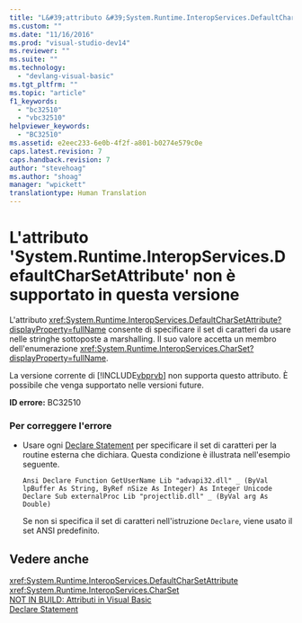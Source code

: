 ```yaml
---
title: "L&#39;attributo &#39;System.Runtime.InteropServices.DefaultCharSetAttribute&#39; non &#232; supportato in questa versione | Microsoft Docs"
ms.custom: ""
ms.date: "11/16/2016"
ms.prod: "visual-studio-dev14"
ms.reviewer: ""
ms.suite: ""
ms.technology: 
  - "devlang-visual-basic"
ms.tgt_pltfrm: ""
ms.topic: "article"
f1_keywords: 
  - "bc32510"
  - "vbc32510"
helpviewer_keywords: 
  - "BC32510"
ms.assetid: e2eec233-6e0b-4f2f-a801-b0274e579c0e
caps.latest.revision: 7
caps.handback.revision: 7
author: "stevehoag"
ms.author: "shoag"
manager: "wpickett"
translationtype: Human Translation
---
```

# L&#39;attributo &#39;System.Runtime.InteropServices.DefaultCharSetAttribute&#39; non &#232; supportato in questa versione
L'attributo <xref:System.Runtime.InteropServices.DefaultCharSetAttribute?displayProperty=fullName> consente di specificare il set di caratteri da usare nelle stringhe sottoposte a marshalling. Il suo valore accetta un membro dell'enumerazione <xref:System.Runtime.InteropServices.CharSet?displayProperty=fullName>.  
  
 La versione corrente di [!INCLUDE[vbprvb](../../csharp/programming-guide/concepts/linq/includes/vbprvb_md.md)] non supporta questo attributo. È possibile che venga supportato nelle versioni future.  
  
 **ID errore:** BC32510  
  
### Per correggere l'errore  
  
-   Usare ogni [Declare Statement](../../visual-basic/language-reference/statements/declare-statement.md) per specificare il set di caratteri per la routine esterna che dichiara. Questa condizione è illustrata nell'esempio seguente.  
  
    ```  
    Ansi Declare Function GetUserName Lib "advapi32.dll" _ (ByVal lpBuffer As String, ByRef nSize As Integer) As Integer Unicode Declare Sub externalProc Lib "projectlib.dll" _ (ByVal arg As Double)  
    ```  
  
     Se non si specifica il set di caratteri nell'istruzione `Declare`, viene usato il set ANSI predefinito.  
  
## Vedere anche  
 <xref:System.Runtime.InteropServices.DefaultCharSetAttribute>   
 <xref:System.Runtime.InteropServices.CharSet>   
 [NOT IN BUILD: Attributi in Visual Basic](http://msdn.microsoft.com/it-it/620bfc0e-4582-4c8b-8432-ebc5c3dccc22)   
 [Declare Statement](../../visual-basic/language-reference/statements/declare-statement.md)
